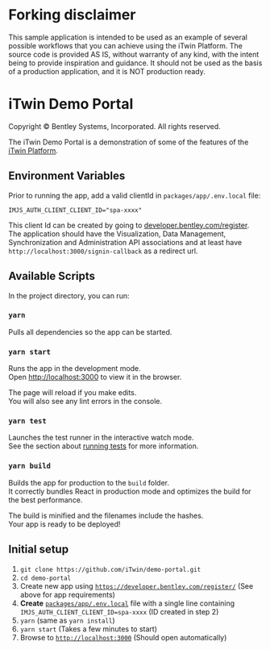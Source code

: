 # Forking disclaimer

This sample application is intended to be used as an example of several possible workflows that you can achieve using the iTwin Platform. The source code is provided AS IS, without warranty of any kind, with the intent being to provide inspiration and guidance. It should not be used as the basis of a production application, and it is NOT production ready.

# iTwin Demo Portal

Copyright © Bentley Systems, Incorporated. All rights reserved.

The iTwin Demo Portal is a demonstration of some of the features of the [iTwin Platform](https://developer.bentley.com/).

## Environment Variables

Prior to running the app, add a valid clientId in `packages/app/.env.local` file:

```
IMJS_AUTH_CLIENT_CLIENT_ID="spa-xxxx"
```

This client Id can be created by going to [developer.bentley.com/register](https://developer.bentley.com/register/). The application should have the Visualization, Data Management, Synchronization and Administration API associations and at least have `http://localhost:3000/signin-callback` as a redirect url.

## Available Scripts

In the project directory, you can run:

### `yarn`

Pulls all dependencies so the app can be started.

### `yarn start`

Runs the app in the development mode.\
Open [http://localhost:3000](http://localhost:3000) to view it in the browser.

The page will reload if you make edits.\
You will also see any lint errors in the console.

### `yarn test`

Launches the test runner in the interactive watch mode.\
See the section about [running tests](https://facebook.github.io/create-react-app/docs/running-tests) for more information.

### `yarn build`

Builds the app for production to the `build` folder.\
It correctly bundles React in production mode and optimizes the build for the best performance.

The build is minified and the filenames include the hashes.\
Your app is ready to be deployed!

## Initial setup

1. `git clone https://github.com/iTwin/demo-portal.git`
2. `cd demo-portal`
3. Create new app using [`https://developer.bentley.com/register/`](https://developer.bentley.com/register/) (See above for app requirements)
4. **Create** [`packages/app/.env.local`](packages/app/.env.local) file with a single line containing `IMJS_AUTH_CLIENT_CLIENT_ID=spa-xxxx` (ID created in step 2)
5. `yarn` (same as `yarn install`)
6. `yarn start` (Takes a few minutes to start)
7. Browse to [`http://localhost:3000`](http://localhost:3000) (Should open automatically)
